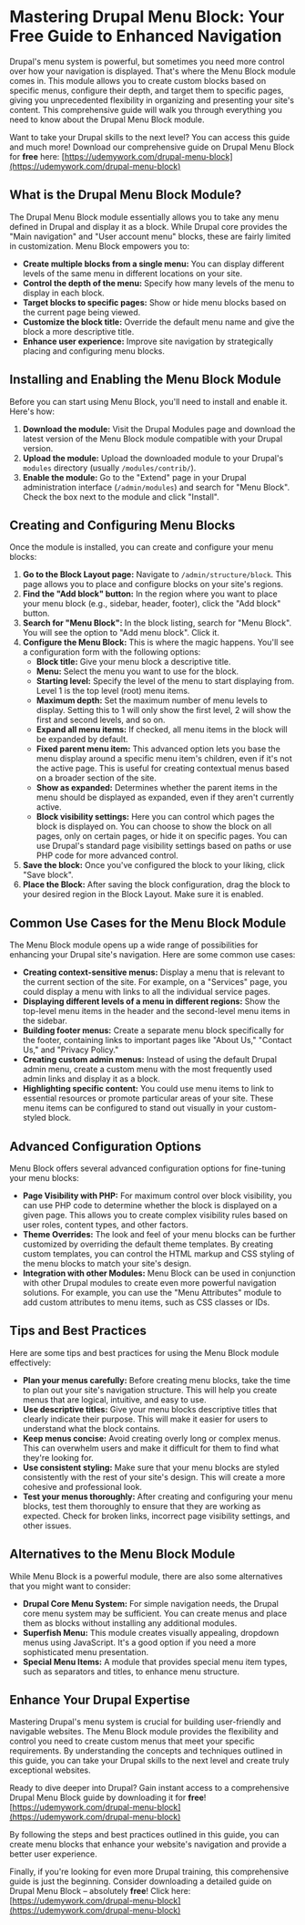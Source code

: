 # Mastering Drupal Menu Block: Your Free Guide to Enhanced Navigation

Drupal's menu system is powerful, but sometimes you need more control over how your navigation is displayed. That's where the Menu Block module comes in. This module allows you to create custom blocks based on specific menus, configure their depth, and target them to specific pages, giving you unprecedented flexibility in organizing and presenting your site's content. This comprehensive guide will walk you through everything you need to know about the Drupal Menu Block module.

Want to take your Drupal skills to the next level? You can access this guide and much more! Download our comprehensive guide on Drupal Menu Block for **free** here: [https://udemywork.com/drupal-menu-block](https://udemywork.com/drupal-menu-block)

## What is the Drupal Menu Block Module?

The Drupal Menu Block module essentially allows you to take any menu defined in Drupal and display it as a block. While Drupal core provides the "Main navigation" and "User account menu" blocks, these are fairly limited in customization. Menu Block empowers you to:

*   **Create multiple blocks from a single menu:** You can display different levels of the same menu in different locations on your site.
*   **Control the depth of the menu:** Specify how many levels of the menu to display in each block.
*   **Target blocks to specific pages:** Show or hide menu blocks based on the current page being viewed.
*   **Customize the block title:** Override the default menu name and give the block a more descriptive title.
*   **Enhance user experience:** Improve site navigation by strategically placing and configuring menu blocks.

## Installing and Enabling the Menu Block Module

Before you can start using Menu Block, you'll need to install and enable it. Here's how:

1.  **Download the module:** Visit the Drupal Modules page and download the latest version of the Menu Block module compatible with your Drupal version.
2.  **Upload the module:** Upload the downloaded module to your Drupal's `modules` directory (usually `/modules/contrib/`).
3.  **Enable the module:** Go to the "Extend" page in your Drupal administration interface (`/admin/modules`) and search for "Menu Block". Check the box next to the module and click "Install".

## Creating and Configuring Menu Blocks

Once the module is installed, you can create and configure your menu blocks:

1.  **Go to the Block Layout page:** Navigate to `/admin/structure/block`. This page allows you to place and configure blocks on your site's regions.
2.  **Find the "Add block" button:** In the region where you want to place your menu block (e.g., sidebar, header, footer), click the "Add block" button.
3.  **Search for "Menu Block":** In the block listing, search for "Menu Block". You will see the option to "Add menu block". Click it.
4.  **Configure the Menu Block:** This is where the magic happens. You'll see a configuration form with the following options:
    *   **Block title:** Give your menu block a descriptive title.
    *   **Menu:** Select the menu you want to use for the block.
    *   **Starting level:** Specify the level of the menu to start displaying from. Level 1 is the top level (root) menu items.
    *   **Maximum depth:** Set the maximum number of menu levels to display. Setting this to 1 will only show the first level, 2 will show the first and second levels, and so on.
    *   **Expand all menu items:** If checked, all menu items in the block will be expanded by default.
    *   **Fixed parent menu item:**  This advanced option lets you base the menu display around a specific menu item's children, even if it's not the active page.  This is useful for creating contextual menus based on a broader section of the site.
    *   **Show as expanded:** Determines whether the parent items in the menu should be displayed as expanded, even if they aren't currently active.
    *   **Block visibility settings:** Here you can control which pages the block is displayed on. You can choose to show the block on all pages, only on certain pages, or hide it on specific pages. You can use Drupal's standard page visibility settings based on paths or use PHP code for more advanced control.
5.  **Save the block:** Once you've configured the block to your liking, click "Save block".
6.  **Place the Block:** After saving the block configuration, drag the block to your desired region in the Block Layout. Make sure it is enabled.

## Common Use Cases for the Menu Block Module

The Menu Block module opens up a wide range of possibilities for enhancing your Drupal site's navigation. Here are some common use cases:

*   **Creating context-sensitive menus:** Display a menu that is relevant to the current section of the site. For example, on a "Services" page, you could display a menu with links to all the individual service pages.
*   **Displaying different levels of a menu in different regions:** Show the top-level menu items in the header and the second-level menu items in the sidebar.
*   **Building footer menus:** Create a separate menu block specifically for the footer, containing links to important pages like "About Us," "Contact Us," and "Privacy Policy."
*   **Creating custom admin menus:**  Instead of using the default Drupal admin menu, create a custom menu with the most frequently used admin links and display it as a block.
*   **Highlighting specific content:** You could use menu items to link to essential resources or promote particular areas of your site. These menu items can be configured to stand out visually in your custom-styled block.

## Advanced Configuration Options

Menu Block offers several advanced configuration options for fine-tuning your menu blocks:

*   **Page Visibility with PHP:**  For maximum control over block visibility, you can use PHP code to determine whether the block is displayed on a given page. This allows you to create complex visibility rules based on user roles, content types, and other factors.
*   **Theme Overrides:** The look and feel of your menu blocks can be further customized by overriding the default theme templates. By creating custom templates, you can control the HTML markup and CSS styling of the menu blocks to match your site's design.
*   **Integration with other Modules:** Menu Block can be used in conjunction with other Drupal modules to create even more powerful navigation solutions. For example, you can use the "Menu Attributes" module to add custom attributes to menu items, such as CSS classes or IDs.

## Tips and Best Practices

Here are some tips and best practices for using the Menu Block module effectively:

*   **Plan your menus carefully:** Before creating menu blocks, take the time to plan out your site's navigation structure. This will help you create menus that are logical, intuitive, and easy to use.
*   **Use descriptive titles:** Give your menu blocks descriptive titles that clearly indicate their purpose. This will make it easier for users to understand what the block contains.
*   **Keep menus concise:** Avoid creating overly long or complex menus. This can overwhelm users and make it difficult for them to find what they're looking for.
*   **Use consistent styling:** Make sure that your menu blocks are styled consistently with the rest of your site's design. This will create a more cohesive and professional look.
*   **Test your menus thoroughly:** After creating and configuring your menu blocks, test them thoroughly to ensure that they are working as expected. Check for broken links, incorrect page visibility settings, and other issues.

## Alternatives to the Menu Block Module

While Menu Block is a powerful module, there are also some alternatives that you might want to consider:

*   **Drupal Core Menu System:** For simple navigation needs, the Drupal core menu system may be sufficient. You can create menus and place them as blocks without installing any additional modules.
*   **Superfish Menu:** This module creates visually appealing, dropdown menus using JavaScript. It's a good option if you need a more sophisticated menu presentation.
*   **Special Menu Items:** A module that provides special menu item types, such as separators and titles, to enhance menu structure.

## Enhance Your Drupal Expertise

Mastering Drupal's menu system is crucial for building user-friendly and navigable websites. The Menu Block module provides the flexibility and control you need to create custom menus that meet your specific requirements. By understanding the concepts and techniques outlined in this guide, you can take your Drupal skills to the next level and create truly exceptional websites.

Ready to dive deeper into Drupal? Gain instant access to a comprehensive Drupal Menu Block guide by downloading it for **free**! [https://udemywork.com/drupal-menu-block](https://udemywork.com/drupal-menu-block)

By following the steps and best practices outlined in this guide, you can create menu blocks that enhance your website's navigation and provide a better user experience.

Finally, if you're looking for even more Drupal training, this comprehensive guide is just the beginning. Consider downloading a detailed guide on Drupal Menu Block – absolutely **free**! Click here: [https://udemywork.com/drupal-menu-block](https://udemywork.com/drupal-menu-block)
